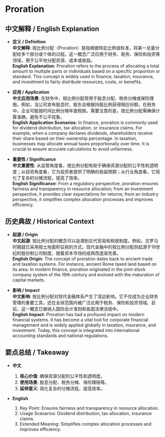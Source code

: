 # Proration

## 中文解释 / English Explanation

* **定义 / Definition**  
  **中文解释**: 按比例分配（Proration）是指根据特定比例或标准，将某一总量分配给多个部分或个体的过程。这一概念广泛应用于财务、税务、保险和投资等领域，用于公平地分配资源、成本或收益。  
  **English Explanation**: Proration refers to the process of allocating a total amount to multiple parts or individuals based on a specific proportion or standard. This concept is widely used in finance, taxation, insurance, and investment to fairly distribute resources, costs, or benefits.

* **应用 / Application**  
  **中文应用场景**: 在财务中，按比例分配常用于股息分配、税务分摊或保险理赔。例如，当公司宣布股息时，股东会根据持股比例获得相应份额。在税务中，企业可能按时间比例分摊年度税款。需要注意的是，按比例分配需确保计算准确，避免不公平现象。  
  **English Application Scenarios**: In finance, proration is commonly used for dividend distribution, tax allocation, or insurance claims. For example, when a company declares dividends, shareholders receive their share based on their ownership percentage. In taxation, businesses may allocate annual taxes proportionally over time. It is crucial to ensure accurate calculations to avoid unfairness.

* **重要性 / Significance**  
  **中文重要性**: 从监管角度看，按比例分配有助于确保资源分配的公平性和透明度；从投资角度看，它为投资者提供了明确的收益预期；从行业角度看，它简化了复杂的分摊流程，提高了效率。  
  **English Significance**: From a regulatory perspective, proration ensures fairness and transparency in resource allocation; from an investment perspective, it provides clear expectations for returns; from an industry perspective, it simplifies complex allocation processes and improves efficiency.

## 历史典故 / Historical Context

* **起源 / Origin**  
  **中文起源**: 按比例分配的概念可以追溯到古代贸易和税收制度。例如，古罗马时期就已采用按土地面积征税的方式。现代金融中的按比例分配则起源于19世纪的股份制公司制度，随着资本市场的成熟而逐渐完善。  
  **English Origin**: The concept of proration dates back to ancient trade and taxation systems. For instance, ancient Rome taxed land based on its area. In modern finance, proration originated in the joint-stock company system of the 19th century and evolved with the maturation of capital markets.

* **影响 / Impact**  
  **中文影响**: 按比例分配对现代金融体系产生了深远影响。它不仅成为企业财务管理的重要工具，还在全球范围内被广泛应用于税务、保险和投资领域。目前，这一概念已被纳入国际会计准则和各国法律法规中。  
  **English Impact**: Proration has had a profound impact on modern financial systems. It has become a vital tool for corporate financial management and is widely applied globally in taxation, insurance, and investment. Today, this concept is integrated into international accounting standards and national regulations.

## 要点总结 / Takeaway

* **中文**  
  1. **核心价值**: 确保资源分配的公平性和透明度。  
  2. **使用场景**: 股息分配、税务分摊、保险理赔等。  
  3. **延伸意义**: 简化复杂的分摊流程，提高效率。

* **English**  
  1. Key Point: Ensures fairness and transparency in resource allocation.  
  2. Usage Scenarios: Dividend distribution, tax allocation, insurance claims.  
  3. Extended Meaning: Simplifies complex allocation processes and improves efficiency.